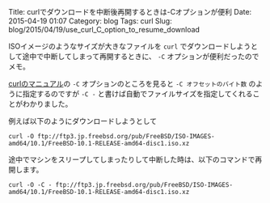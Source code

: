 Title: curlでダウンロードを中断後再開するときは-Cオプションが便利
Date: 2015-04-19 01:07
Category: blog
Tags: curl
Slug: blog/2015/04/19/use_curl_C_option_to_resume_download


ISOイメージのようなサイズが大きなファイルを `curl` でダウンロードしようとして途中で中断してしまって再開するときに、 `-C` オプションが便利だったのでメモ。

[curlのマニュアル](http://manpages.ubuntu.com/manpages/trusty/en/man1/curl.1.html)の `-C` オプションのところを見ると `-C オフセットのバイト数` のように指定するのですが `-C -` と書けば自動でファイルサイズを指定してくれることがわかりました。

例えば以下のようにダウンロードしようとして

```
curl -O ftp://ftp3.jp.freebsd.org/pub/FreeBSD/ISO-IMAGES-amd64/10.1/FreeBSD-10.1-RELEASE-amd64-disc1.iso.xz
```

途中でマシンをスリープしてしまったりして中断した時は、以下のコマンドで再開します。

```
curl -O -C - ftp://ftp3.jp.freebsd.org/pub/FreeBSD/ISO-IMAGES-amd64/10.1/FreeBSD-10.1-RELEASE-amd64-disc1.iso.xz
```
